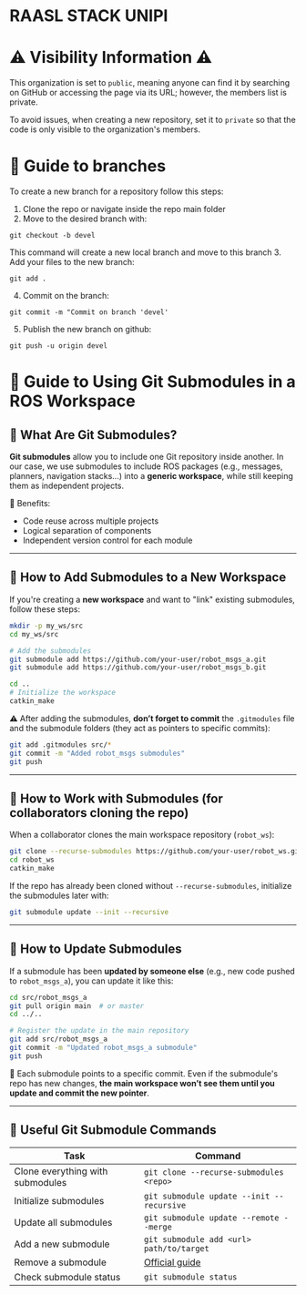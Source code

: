# RAASL STACK UNIPI

# ⚠️ Visibility Information ⚠️ 

This organization is set to `public`, meaning anyone can find it by searching on GitHub or accessing the page via its URL; however, the members list is private.

To avoid issues, when creating a new repository, set it to `private` so that the code is only visible to the organization's members.

# 📁 Guide to branches

To create a new branch for a repository follow this steps:
1. Clone the repo or navigate inside the repo main folder
2. Move to the desired branch with:
```
git checkout -b devel
```
This command will create a new local branch and move to this branch
3. Add your files to the new branch:
```
git add .
```
4. Commit on the branch:
```
git commit -m "Commit on branch 'devel'
```
5. Publish the new branch on github:
 ```
 git push -u origin devel
 ```


# 📁 Guide to Using Git Submodules in a ROS Workspace

## 🔹 What Are Git Submodules?

**Git submodules** allow you to include one Git repository inside another. In our case, we use submodules to include ROS packages (e.g., messages, planners, navigation stacks...) into a **generic workspace**, while still keeping them as independent projects.

🔧 Benefits:
- Code reuse across multiple projects
- Logical separation of components
- Independent version control for each module

---

## 🔹 How to Add Submodules to a New Workspace

If you're creating a **new workspace** and want to "link" existing submodules, follow these steps:

```bash
mkdir -p my_ws/src
cd my_ws/src

# Add the submodules
git submodule add https://github.com/your-user/robot_msgs_a.git
git submodule add https://github.com/your-user/robot_msgs_b.git

cd ..
# Initialize the workspace
catkin_make
```

⚠️ After adding the submodules, **don’t forget to commit** the `.gitmodules` file and the submodule folders (they act as pointers to specific commits):

```bash
git add .gitmodules src/*
git commit -m "Added robot_msgs submodules"
git push
```

---

## 🔹 How to Work with Submodules (for collaborators cloning the repo)

When a collaborator clones the main workspace repository (`robot_ws`):

```bash
git clone --recurse-submodules https://github.com/your-user/robot_ws.git
cd robot_ws
catkin_make
```

If the repo has already been cloned without `--recurse-submodules`, initialize the submodules later with:

```bash
git submodule update --init --recursive
```

---

## 🔄 How to Update Submodules

If a submodule has been **updated by someone else** (e.g., new code pushed to `robot_msgs_a`), you can update it like this:

```bash
cd src/robot_msgs_a
git pull origin main  # or master
cd ../..

# Register the update in the main repository
git add src/robot_msgs_a
git commit -m "Updated robot_msgs_a submodule"
git push
```

🧠 Each submodule points to a specific commit. Even if the submodule's repo has new changes, **the main workspace won’t see them until you update and commit the new pointer**.

---

## 🔁 Useful Git Submodule Commands

| Task                            | Command                                                       |
|---------------------------------|---------------------------------------------------------------|
| Clone everything with submodules | `git clone --recurse-submodules <repo>`                      |
| Initialize submodules            | `git submodule update --init --recursive`                    |
| Update all submodules            | `git submodule update --remote --merge`                      |
| Add a new submodule              | `git submodule add <url> path/to/target`                     |
| Remove a submodule               | [Official guide](https://git-scm.com/book/en/v2/Git-Tools-Submodules#_removing_submodules) |
| Check submodule status           | `git submodule status`                                       |
